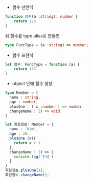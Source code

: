 
- 함수 선언식
```ts
function 함수(a :string): number {
	return 123
}
```

위 함수를 type alias로 만들면
```ts
type FuncType = (a :string) => number;
```

- 함수 표현식
```ts
let 함수: FuncType = function (a) {
	return 123
}
```

- object 안에 함수 생성
```ts
type Member = {
  name : string,
  age : number,
  plusOne : ( x :number ) => number,
  changeName : () => void
}

let 회원정보: Member = {
  name : 'kim',
  age : 30,
  plusOne (x){
    return x + 1
  },
  changeName : () => {
    console.log('안녕')
  }
}
회원정보.plusOne(1);
회원정보.changeName();
```